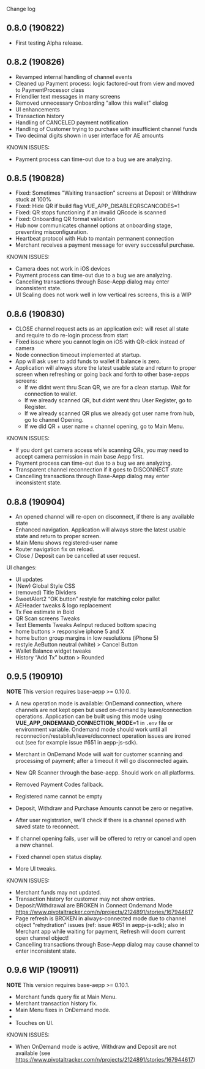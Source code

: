 Change log

0.8.0 (190822)
--------------

+ First testing Alpha release. 

0.8.2 (190826)
--------------
+ Revamped internal handling of channel events
+ Cleaned up Payment process: logic factored-out from view and moved to PaymentProcessor class
+ Friendlier text messages in many screens 
+ Removed unnecessary Onboarding "allow this wallet" dialog
+ UI enhancements 
+ Transaction history 
+ Handling of CANCELED payment notification 
+ Handling of Customer trying to purchase with insufficient channel funds 
+ Two decimal digits shown in user interface for AE amounts

KNOWN ISSUES: 
+ Payment process can  time-out due to a bug we are analyzing.


0.8.5 (190828)
--------------
+ Fixed: Sometimes "Waiting transaction" screens at Deposit or Withdraw stuck at 100%
+ Fixed: Hide QR if build flag VUE_APP_DISABLEQRSCANCODES=1
+ Fixed: QR stops functioning if an invalid QRcode is scanned
+ Fixed: Onboarding QR format validation 
+ Hub now communicates channel options at onboarding stage, preventing misconfiguration.
+ Heartbeat protocol with Hub to mantain permanent connection
+ Merchant receives a payment message for every successful purchase.

KNOWN ISSUES: 
+ Camera does not work in iOS devices
+ Payment process can  time-out due to a bug we are analyzing.
+ Cancelling transactions through Base-Aepp dialog may enter inconsistent state.
+ UI Scaling does not work well in low vertical res screens, this is a WIP

0.8.6 (190830)
--------------
+ CLOSE channel request acts as an application exit: will reset all state and require to do re-login process from start
+ Fixed issue where you cannot login on iOS with QR-click instead of camera
+ Node connection timeout implemented at startup.
+ App will ask user to add funds to wallet if balance is zero.
+ Application will always store the latest usable state and return to proper screen when refreshing or going back and forth to other base-aepps screens:
  - If we didnt went thru Scan QR, we are for a clean startup. Wait for connection to wallet.
  - If we already scanned QR, but didnt went thru User Register, go to Register.
  - If we already scanned QR plus we already got user name from hub, go to channel Opening.
  - If we did QR + user name + channel opening, go to Main Menu.

KNOWN ISSUES:
+ If you dont get camera access while scanning QRs, you may need to accept camera permission in main base Aepp first.
+ Payment process can  time-out due to a bug we are analyzing.
+ Transparent channel reconnection if it goes to DISCONNECT state
+ Cancelling transactions through Base-Aepp dialog may enter inconsistent state.

0.8.8 (190904)
--------------
+ An opened channel will re-open on disconnect, if there is any available state
+ Enhanced navigation. Application will always store the latest usable state and return to proper screen.
+ Main Menu shows registered-user name
+ Router navigation fix on reload.
+ Close / Deposit can be cancelled at user request.

UI changes: 

+ UI updates
+ (New) Global Style CSS
+ (removed) Title Dividers
+ SweetAlert2 “OK button” restyle for matching color pallet
+ AEHeader tweaks & logo replacement
+ Tx Fee estimate in Bold
+ QR Scan screens Tweaks
+ Text Elements Tweaks AeInput reduced bottom spacing
+ home buttons > responsive iphone 5 and X
+ home button group margins in low resolutions (iPhone 5)
+  restyle AeButton neutral (white) > Cancel Button
+ Wallet Balance widget tweaks
+ History “Add Tx” button > Rounded

0.9.5 (190910)
------------------
**NOTE** This version requires base-aepp >= 0.10.0.

+ A new operation mode is available: OnDemand connection, where channels are not kept open but used on-demand by leave/connection operations.  Application can be built using this mode using **VUE_APP_ONDEMAND_CONNECTION_MODE=1** in `.env` file or environment variable.  Ondemand mode should work until all reconnection/restablish/leave/disconnect operation issues are ironed out (see for example issue #651 in aepp-js-sdk).

+ Merchant in OnDemand Mode will wait for customer scanning and processing of payment; after a timeout it will go disconnected again.
+ New QR Scanner through the base-aepp. Should work on all platforms.
+ Removed Payment Codes fallback.
+ Registered name cannot be empty
+ Deposit, Withdraw and Purchase Amounts cannot be zero or negative.
+ After user registration, we'll check if there is a channel opened with saved state to reconnect.
+ If channel opening fails, user will be offered to retry or cancel and open a new channel.
+ Fixed channel open status display.
+ More UI tweaks.

KNOWN ISSUES:

+ Merchant funds may not updated.
+ Transaction history for customer may not show entries.
+ Deposit/Withdrawal are BROKEN in Connect Ondemand Mode https://www.pivotaltracker.com/n/projects/2124891/stories/167944617
+ Page refresh is BROKEN in always-connected mode due to channel object "rehydration" issues (ref:  issue #651 in aepp-js-sdk); also in Merchant app while waiting for payment, Refresh will doom current open channel object!
+ Cancelling transactions through Base-Aepp dialog may cause channel to enter inconsistent state.

0.9.6 WIP (190911)
------------------
**NOTE** This version requires base-aepp >= 0.10.1.

+ Merchant funds query fix at Main Menu.
+ Merchant transaction history fix.
+ Main Menu fixes in OnDemand mode.
+ 
+ Touches on UI.


KNOWN ISSUES:

+ When OnDemand mode is active, Withdraw and Deposit are not available (see  https://www.pivotaltracker.com/n/projects/2124891/stories/167944617)


